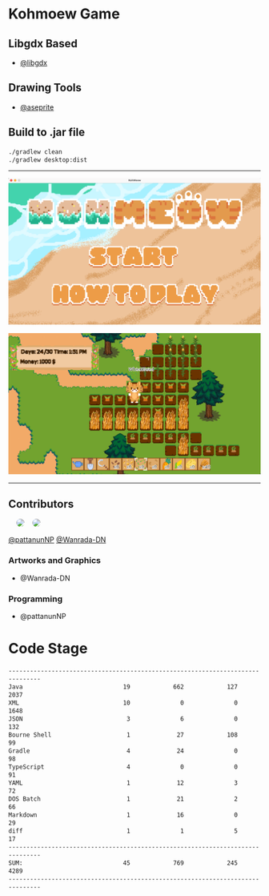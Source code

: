 # Kohmoew Game 

## Libgdx Based  
- [@libgdx](https://github.com/libgdx)

## Drawing Tools
- [@aseprite](https://github.com/aseprite/aseprite)




## Build to .jar file

```shell
./gradlew clean
./gradlew desktop:dist  
```
----

![alt text](image/002.png "Game Play Screenshoot")



![alt text](image/001.png "Game Play Screenshoot2")

----
## Contributors
<div style='display:flex;flex:1 1 auto;'>
<a href="https://github.com/pattanunNP/">
  <img src="https://avatars.githubusercontent.com/u/32350702?v=4" style='width:64px;border-radius:30px;margin-left: 1rem;'/>
</a>
<a href="https://github.com/Wanrada-DN/">
  <img src="https://avatars.githubusercontent.com/u/99481593?v=4" style='width:64px;border-radius:30px;margin-left: 1rem;'/>

</a>
</div>

[@pattanunNP](https://github.com/pattanunNP)
[@Wanrada-DN](https://github.com/Wanrada-DN)

### Artworks and Graphics
- @Wanrada-DN 

### Programming
- @pattanunNP



# Code Stage
```
-------------------------------------------------------------------------------
Java                            19            662            127           2037
XML                             10              0              0           1648
JSON                             3              6              0            132
Bourne Shell                     1             27            108             99
Gradle                           4             24              0             98
TypeScript                       4              0              0             91
YAML                             1             12              3             72
DOS Batch                        1             21              2             66
Markdown                         1             16              0             29
diff                             1              1              5             17
-------------------------------------------------------------------------------
SUM:                            45            769            245           4289
-------------------------------------------------------------------------------
```